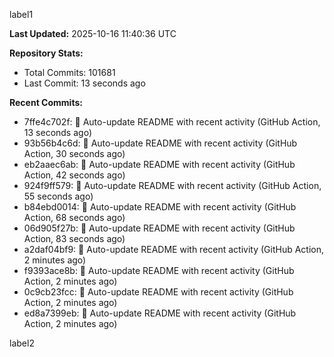 
label1 
<!-- ACTIVITY_START -->
**Last Updated:** 2025-10-16 11:40:36 UTC

**Repository Stats:**
- Total Commits: 101681
- Last Commit: 13 seconds ago

**Recent Commits:**
- 7ffe4c702f: 🤖 Auto-update README with recent activity (GitHub Action, 13 seconds ago)
- 93b56b4c6d: 🤖 Auto-update README with recent activity (GitHub Action, 30 seconds ago)
- eb2aaec6ab: 🤖 Auto-update README with recent activity (GitHub Action, 42 seconds ago)
- 924f9ff579: 🤖 Auto-update README with recent activity (GitHub Action, 55 seconds ago)
- b84ebd0014: 🤖 Auto-update README with recent activity (GitHub Action, 68 seconds ago)
- 06d905f27b: 🤖 Auto-update README with recent activity (GitHub Action, 83 seconds ago)
- a2daf04bf9: 🤖 Auto-update README with recent activity (GitHub Action, 2 minutes ago)
- f9393ace8b: 🤖 Auto-update README with recent activity (GitHub Action, 2 minutes ago)
- 0c9cb23fcc: 🤖 Auto-update README with recent activity (GitHub Action, 2 minutes ago)
- ed8a7399eb: 🤖 Auto-update README with recent activity (GitHub Action, 2 minutes ago)
<!-- ACTIVITY_END -->

label2
